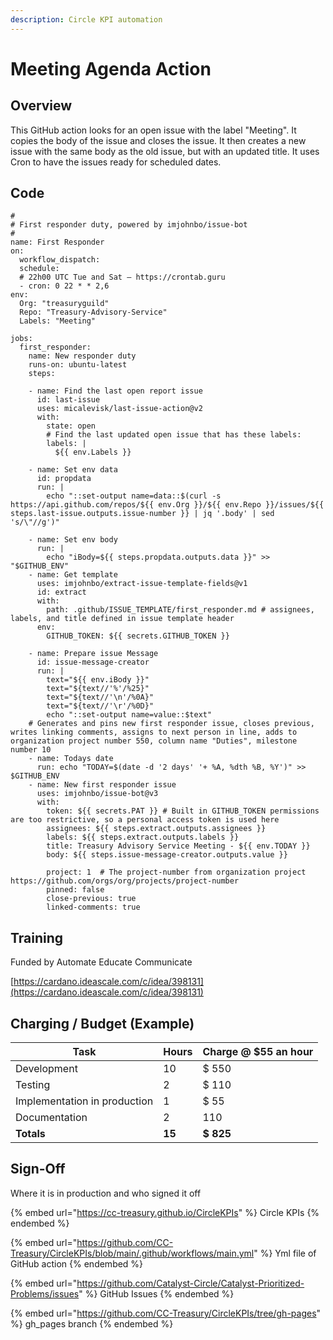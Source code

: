 ```yaml
---
description: Circle KPI automation
---
```


# Meeting Agenda Action

## Overview

This GitHub action looks for an open issue with the label "Meeting". It copies the body of the issue and closes the issue. It then creates a new issue with the same body as the old issue, but with an updated title. It uses Cron to have the issues ready for scheduled dates.



## Code

```
#
# First responder duty, powered by imjohnbo/issue-bot
#
name: First Responder
on:
  workflow_dispatch:
  schedule:
  # 22h00 UTC Tue and Sat – https://crontab.guru
  - cron: 0 22 * * 2,6
env: 
  Org: "treasuryguild" 
  Repo: "Treasury-Advisory-Service"
  Labels: "Meeting"
  
jobs:
  first_responder:
    name: New responder duty
    runs-on: ubuntu-latest
    steps:
    
    - name: Find the last open report issue
      id: last-issue
      uses: micalevisk/last-issue-action@v2
      with:
        state: open
        # Find the last updated open issue that has these labels:
        labels: |
          ${{ env.Labels }}
          
    - name: Set env data
      id: propdata
      run: |
        echo "::set-output name=data::$(curl -s https://api.github.com/repos/${{ env.Org }}/${{ env.Repo }}/issues/${{ steps.last-issue.outputs.issue-number }} | jq '.body' | sed 's/\"//g')"
    
    - name: Set env body
      run: |
        echo "iBody=${{ steps.propdata.outputs.data }}" >> "$GITHUB_ENV"
    - name: Get template
      uses: imjohnbo/extract-issue-template-fields@v1
      id: extract
      with:
        path: .github/ISSUE_TEMPLATE/first_responder.md # assignees, labels, and title defined in issue template header
      env: 
        GITHUB_TOKEN: ${{ secrets.GITHUB_TOKEN }}
        
    - name: Prepare issue Message
      id: issue-message-creator
      run: |
        text="${{ env.iBody }}"
        text="${text//'%'/%25}"
        text="${text//'\n'/%0A}"
        text="${text//'\r'/%0D}"
        echo "::set-output name=value::$text"
    # Generates and pins new first responder issue, closes previous, writes linking comments, assigns to next person in line, adds to organization project number 550, column name "Duties", milestone number 10
    - name: Todays date
      run: echo "TODAY=$(date -d '2 days' '+ %A, %dth %B, %Y')" >> $GITHUB_ENV
    - name: New first responder issue
      uses: imjohnbo/issue-bot@v3
      with:
        token: ${{ secrets.PAT }} # Built in GITHUB_TOKEN permissions are too restrictive, so a personal access token is used here
        assignees: ${{ steps.extract.outputs.assignees }}
        labels: ${{ steps.extract.outputs.labels }}
        title: Treasury Advisory Service Meeting - ${{ env.TODAY }}
        body: ${{ steps.issue-message-creator.outputs.value }} 
          
        project: 1  # The project-number from organization project https://github.com/orgs/org/projects/project-number
        pinned: false
        close-previous: true
        linked-comments: true
```

## Training

Funded by Automate Educate Communicate

[https://cardano.ideascale.com/c/idea/398131](https://cardano.ideascale.com/c/idea/398131)

## Charging / Budget (Example)

| Task                         | Hours  | Charge @ $55 an hour |
| ---------------------------- | ------ | -------------------- |
| Development                  | 10     | $ 550                |
| Testing                      | 2      | $ 110                |
| Implementation in production | 1      | $ 55                 |
| Documentation                | 2      | 110                  |
| **Totals**                   | **15** | **$ 825**            |

## Sign-Off

Where it is in production and who signed it off

{% embed url="https://cc-treasury.github.io/CircleKPIs" %}
Circle KPIs
{% endembed %}

{% embed url="https://github.com/CC-Treasury/CircleKPIs/blob/main/.github/workflows/main.yml" %}
Yml file of GitHub action
{% endembed %}

{% embed url="https://github.com/Catalyst-Circle/Catalyst-Prioritized-Problems/issues" %}
GitHub Issues
{% endembed %}

{% embed url="https://github.com/CC-Treasury/CircleKPIs/tree/gh-pages" %}
gh\_pages branch
{% endembed %}
